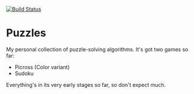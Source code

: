 [![Build Status](https://travis-ci.org/emanuelmch/puzzles.svg?branch=master)](https://travis-ci.org/emanuelmch/puzzles)

# Puzzles

My personal collection of puzzle-solving algorithms. It's got two games so far:
* Picross (Color variant)
* Sudoku

Everything's in its very early stages so far, so don't expect much.
